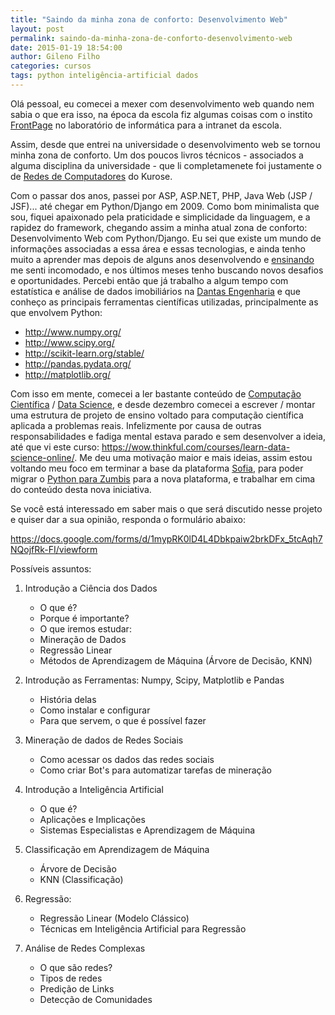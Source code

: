 ```yaml
---
title: "Saindo da minha zona de conforto: Desenvolvimento Web"
layout: post
permalink: saindo-da-minha-zona-de-conforto-desenvolvimento-web
date: 2015-01-19 18:54:00
author: Gileno Filho
categories: cursos
tags: python inteligência-artificial dados
---
```


Olá pessoal, eu comecei a mexer com desenvolvimento web quando nem sabia o que era isso, na época da escola fiz algumas coisas com o instito [FrontPage](http://pt.wikipedia.org/wiki/Microsoft_FrontPage) no laboratório de informática para a intranet da escola.

Assim, desde que entrei na universidade o desenvolvimento web se tornou minha zona de conforto. Um dos poucos livros técnicos - associados a alguma disciplina da universidade - que li completamenete foi justamente o de [Redes de Computadores](http://books.google.com.br/books/about/Redes_de_computadores_e_a_internet.html?id=raZtQwAACAAJ&redir_esc=y) do Kurose.

Com o passar dos anos, passei por ASP, ASP.NET, PHP, Java Web (JSP / JSF)... até chegar em Python/Django em 2009. Como bom minimalista que sou, fiquei apaixonado pela praticidade e simplicidade da linguagem, e a rapidez do framework, chegando assim a minha atual zona de conforto: Desenvolvimento Web com Python/Django. Eu sei que existe um mundo de informações associadas a essa área e essas tecnologias, e ainda tenho muito a aprender mas depois de alguns anos desenvolvendo e [ensinando](http://pycursos.com/django/) me senti incomodado, e nos últimos meses tenho buscando novos desafios e oportunidades. Percebi então que já trabalho a algum tempo com estatística e análise de dados imobiliários na [Dantas Engenharia](http://www.dantasengenharia.com/produtos/categoria/softwares/) e que conheço as principais ferramentas científicas utilizadas, principalmente as que envolvem Python:

- http://www.numpy.org/
- http://www.scipy.org/
- http://scikit-learn.org/stable/
- http://pandas.pydata.org/
- http://matplotlib.org/

Com isso em mente, comecei a ler bastante conteúdo de [Computação Científica](http://pt.wikipedia.org/wiki/Computa%C3%A7%C3%A3o_cient%C3%ADfica) / [Data Science](http://en.wikipedia.org/wiki/Data_science), e desde dezembro comecei a escrever / montar uma estrutura de projeto de ensino voltado para computação científica aplicada a problemas reais. Infelizmente por causa de outras responsabilidades e fadiga mental estava parado e sem desenvolver a ideia, até que vi este curso: https://wow.thinkful.com/courses/learn-data-science-online/. Me deu uma motivação maior e mais ideias, assim estou voltando meu foco em terminar a base da plataforma [Sofia](https://github.com/gileno/sofia), para poder migrar o [Python para Zumbis](http://pycursos.com/python-para-zumbis/) para a nova plataforma, e trabalhar em cima do conteúdo desta nova iniciativa.

Se você está interessado em saber mais o que será discutido nesse projeto e quiser dar a sua opinião, responda o formulário abaixo:

https://docs.google.com/forms/d/1mypRK0lD4L4Dbkpaiw2brkDFx_5tcAqh7NQojfRk-FI/viewform

Possíveis assuntos:

1. Introdução a Ciência dos Dados
	- O que é?
	- Porque é importante?
	-  O que iremos estudar:
	- Mineração de Dados
	- Regressão Linear
	- Métodos de Aprendizagem de Máquina (Árvore de Decisão, KNN)

2. Introdução as Ferramentas: Numpy, Scipy, Matplotlib e Pandas
	- História delas
	- Como instalar e configurar
	- Para que servem, o que é possível fazer

3. Mineração de dados de Redes Sociais
	- Como acessar os dados das redes sociais
	- Como criar Bot's para automatizar tarefas de mineração

4. Introdução a Inteligência Artificial
	- O que é?
    - Aplicações e Implicações
	- Sistemas Especialistas e Aprendizagem de Máquina

5. Classificação em Aprendizagem de Máquina
	- Árvore de Decisão
	- KNN (Classificação)

6. Regressão:
	- Regressão Linear (Modelo Clássico)
	- Técnicas em Inteligência Artificial para Regressão

7. Análise de Redes Complexas
	- O que são redes?
	- Tipos de redes
	- Predição de Links
	- Detecção de Comunidades
